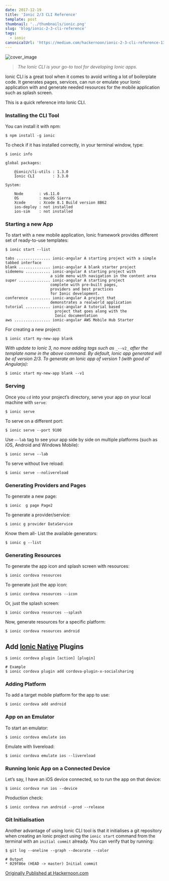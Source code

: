 ```yaml
---
date: 2017-12-19
title: 'Ionic 2/3 CLI Reference'
template: post
thumbnail: '../thumbnails/ionic.png'
slug: 'blog/ionic-2-3-cli-reference'
tags:
  - ionic
canonicalUrl: 'https://medium.com/hackernoon/ionic-2-3-cli-reference-13f9fae3f964'
---
```


![cover_image](https://miro.medium.com/max/2560/0*bpOjlkmo8k7rocHb.jpg)

> _The Ionic CLI is your go-to tool for developing Ionic apps._

Ionic CLI is a great tool when it comes to avoid writing a lot of boilerplate code. It generates pages, services, can run or emulate your Ionic application with and generate needed resources for the mobile application such as splash screen.

This is a quick reference into Ionic CLI.

### Installing the CLI Tool

You can install it with npm:

```shell
$ npm install -g ionic
```

To check if it has installed correctly, in your terminal window, type:

```shell
$ ionic info

global packages:

    @ionic/cli-utils : 1.3.0
    Ionic CLI        : 3.3.0

System:

    Node       : v6.11.0
    OS         : macOS Sierra
    Xcode      : Xcode 8.1 Build version 8B62
    ios-deploy : not installed
    ios-sim    : not installed
```

### Starting a new App

To start with a new mobile application, Ionic framework provides different set of ready-to-use templates:

```shell
$ ionic start --list

tabs ............... ionic-angular A starting project with a simple tabbed interface
blank .............. ionic-angular A blank starter project
sidemenu ........... ionic-angular A starting project with
                    a side menu with navigation in the content area
super .............. ionic-angular A starting project
                    complete with pre-built pages,
                    providers and best practices
                    for Ionic development.
conference ......... ionic-angular A project that
                    demonstrates a realworld application
tutorial ........... ionic-angular A tutorial based
                      project that goes along with the
                      Ionic documentation
aws ................ ionic-angular AWS Mobile Hub Starter
```

For creating a new project:

```shell
$ ionic start my-new-app blank
```

_With update to Ionic 3, no more adding tags such as_ `_--v2_` _after the template name in the above command. By default, Ionic app generated will be of version 2/3. To generate an Ionic app of version 1 (with good ol' Angularjs):_

```shell
$ ionic start my-new-app blank --v1
```

### Serving

Once you `cd` into your project’s directory, serve your app on your local machine with `serve`:

```shell
$ ionic serve
```

To serve on a different port:

```shell
$ ionic serve --port 9100
```

Use `–-lab` tag to see your app side by side on multiple platforms (such as iOS, Android and Windows Mobile):

```shell
$ ionic serve --lab
```

To serve without live reload:

```shell
$ ionic serve --nolivereload
```

### Generating Providers and Pages

To generate a new page:

```shell
$ ionic  g page Page2
```

To generate a provider/service:

```shell
$ ionic g provider DataService
```

Know them all- List the available generators:

```shell
$ ionic g --list
```

### Generating Resources

To generate the app icon and splash screen with resources:

```shell
$ ionic cordova resources
```

To generate just the app icon:

```shell
$ ionic cordova resources --icon
```

Or, just the splash screen:

```shell
$ ionic cordova resources --splash
```

Now, generate resources for a specific platform:

```shell
$ ionic cordova resources android
```

## Add [Ionic Native](https://ionicframework.com/docs/v2/native/) Plugins

```shell
$ ionic cordova plugin [action] [plugin]

# Example
$ ionic cordova plugin add cordova-plugin-x-socialsharing
```

### Adding Platform

To add a target mobile platform for the app to use:

```shell
$ ionic cordova add android
```

### App on an Emulator

To start an emulator:

```shell
$ ionic cordova emulate ios
```

Emulate with livereload:

```shell
$ ionic cordova emulate ios --livereload
```

### Running Ionic App on a Connected Device

Let’s say, I have an iOS device connected, so to run the app on that device:

```shell
$ ionic cordova run ios --device
```

Production check:

```shell
$ ionic cordova run android --prod --release
```

### Git Initialisation

Another advantage of using Ionic CLI tool is that it initialises a git repository when creating an Ionic project using the `ionic start` command from the terminal with an `initial commit` already. You can verify that by running:

```shell
$ git log --oneline --graph --decorate --color

# Output
* 029f86e (HEAD -> master) Initial commit
```

[Originally Published at Hackernoon.com](https://medium.com/hackernoon/ionic-2-3-cli-reference-13f9fae3f964)
